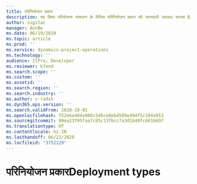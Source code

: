 ```yaml
---
title: परिनियोजन प्रकार
description: यह विषय परियोजना संचालन के विभिन्न परिनियोजन प्रकार की जानकारी उपलब्ध कराता है, और आपको यह निर्धारित करने में मदद करता है, आपकी कंपनी के लिए क्या सही है.
author: sigitac
manager: AnnBe
ms.date: 06/19/2020
ms.topic: article
ms.prod: ''
ms.service: dynamics-project-operations
ms.technology: ''
audience: ItPro; Developer
ms.reviewer: kfend
ms.search.scope: ''
ms.custom: ''
ms.assetid: ''
ms.search.region: ''
ms.search.industry: ''
ms.author: v-radsh
ms.dyn365.ops.version: ''
ms.search.validFrom: 2020-10-01
ms.openlocfilehash: f52e6e404a908c546ce0ebd509e494f5c194a953
ms.sourcegitcommit: 99ea23f95faa7c85c13fbcc7a3d1b40fc661b697
ms.translationtype: HT
ms.contentlocale: hi-IN
ms.lasthandoff: 06/22/2020
ms.locfileid: "3752129"
---
```

# <a name="deployment-types"></a><span data-ttu-id="a22a7-103">परिनियोजन प्रकार</span><span class="sxs-lookup"><span data-stu-id="a22a7-103">Deployment types</span></span>

